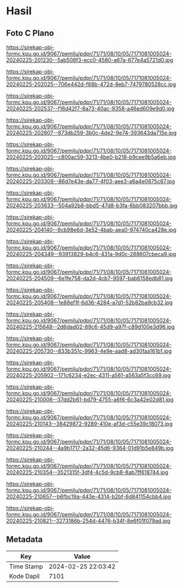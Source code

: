 # Hasil

## Foto C Plano

https://sirekap-obj-formc.kpu.go.id/9067/pemilu/pdpr/71/71/08/10/05/7171081005024-20240225-201230--5ab508f3-ecc0-4580-a67a-677e4a5721d0.jpg

https://sirekap-obj-formc.kpu.go.id/9067/pemilu/pdpr/71/71/08/10/05/7171081005024-20240225-202025--706e442d-f68b-472d-8eb7-7479780528cc.jpg

https://sirekap-obj-formc.kpu.go.id/9067/pemilu/pdpr/71/71/08/10/05/7171081005024-20240225-202537--f16d42f7-8a73-40ac-9358-a46ed609e9d0.jpg

https://sirekap-obj-formc.kpu.go.id/9067/pemilu/pdpr/71/71/08/10/05/7171081005024-20240225-202807--873db259-3b0c-4de2-9e74-393643da715e.jpg

https://sirekap-obj-formc.kpu.go.id/9067/pemilu/pdpr/71/71/08/10/05/7171081005024-20240225-203025--c800ac59-3213-4be0-b218-b9cee9b5a6eb.jpg

https://sirekap-obj-formc.kpu.go.id/9067/pemilu/pdpr/71/71/08/10/05/7171081005024-20240225-203308--86d7e43e-da77-4f03-aee3-a6a4e0875c67.jpg

https://sirekap-obj-formc.kpu.go.id/9067/pemilu/pdpr/71/71/08/10/05/7171081005024-20240225-203633--504a92b8-bbd5-47d8-b3fa-6bb083207bbb.jpg

https://sirekap-obj-formc.kpu.go.id/9067/pemilu/pdpr/71/71/08/10/05/7171081005024-20240225-204140--8cb98e6d-3e52-4bab-aea0-974740ca428e.jpg

https://sirekap-obj-formc.kpu.go.id/9067/pemilu/pdpr/71/71/08/10/05/7171081005024-20240225-204349--93913829-b4c6-431a-9d0c-288607cbeca9.jpg

https://sirekap-obj-formc.kpu.go.id/9067/pemilu/pdpr/71/71/08/10/05/7171081005024-20240225-204509--6e1fe758-da2d-4cb7-9597-bab6158edb81.jpg

https://sirekap-obj-formc.kpu.go.id/9067/pemilu/pdpr/71/71/08/10/05/7171081005024-20240225-205408--1e88ef1f-6d36-4284-a7d1-52b82ba9cb32.jpg

https://sirekap-obj-formc.kpu.go.id/9067/pemilu/pdpr/71/71/08/10/05/7171081005024-20240225-215648--2d6dad02-89c6-45d9-a97f-c89d100e3d96.jpg

https://sirekap-obj-formc.kpu.go.id/9067/pemilu/pdpr/71/71/08/10/05/7171081005024-20240225-205730--833b351c-9963-4e9e-aad8-ad30faa161b1.jpg

https://sirekap-obj-formc.kpu.go.id/9067/pemilu/pdpr/71/71/08/10/05/7171081005024-20240225-205902--171c6234-e2ec-4311-a561-a563a5f3cc69.jpg

https://sirekap-obj-formc.kpu.go.id/9067/pemilu/pdpr/71/71/08/10/05/7171081005024-20240225-210006--37dd2b61-bd79-4755-a6f6-6c3a42e02d81.jpg

https://sirekap-obj-formc.kpu.go.id/9067/pemilu/pdpr/71/71/08/10/05/7171081005024-20240225-210143--38429872-9289-410e-af3d-c55e39c18073.jpg

https://sirekap-obj-formc.kpu.go.id/9067/pemilu/pdpr/71/71/08/10/05/7171081005024-20240225-210244--4a9b1717-2a32-45d6-9364-01d91b5e849b.jpg

https://sirekap-obj-formc.kpu.go.id/9067/pemilu/pdpr/71/71/08/10/05/7171081005024-20240225-210354--3521315f-3df4-4c5d-9cb8-8ab7ff618744.jpg

https://sirekap-obj-formc.kpu.go.id/9067/pemilu/pdpr/71/71/08/10/05/7171081005024-20240225-210657--b6fbc19a-443e-4314-b2bf-6d841154cbb4.jpg

https://sirekap-obj-formc.kpu.go.id/9067/pemilu/pdpr/71/71/08/10/05/7171081005024-20240225-210821--3273186b-254d-4476-b34f-8e6f01f079ad.jpg


## Metadata

| Key        | Value               |
| ---------- | ------------------- |
| Time Stamp | 2024-02-25 22:03:42 |
| Kode Dapil | 7101                |



